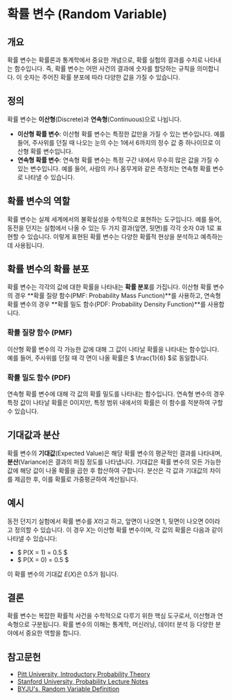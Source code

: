 # 확률 변수 (Random Variable)

## 개요
확률 변수는 확률론과 통계학에서 중요한 개념으로, 확률 실험의 결과를 수치로 나타내는 함수입니다. 즉, 확률 변수는 어떤 사건의 결과에 숫자를 할당하는 규칙을 의미합니다. 이 숫자는 주어진 확률 분포에 따라 다양한 값을 가질 수 있습니다.

## 정의
확률 변수는 **이산형**(Discrete)과 **연속형**(Continuous)으로 나뉩니다.

- **이산형 확률 변수**: 이산형 확률 변수는 특정한 값만을 가질 수 있는 변수입니다. 예를 들어, 주사위를 던질 때 나오는 눈의 수는 1에서 6까지의 정수 값 중 하나이므로 이산형 확률 변수입니다.
- **연속형 확률 변수**: 연속형 확률 변수는 특정 구간 내에서 무수히 많은 값을 가질 수 있는 변수입니다. 예를 들어, 사람의 키나 몸무게와 같은 측정치는 연속형 확률 변수로 나타낼 수 있습니다.

## 확률 변수의 역할
확률 변수는 실제 세계에서의 불확실성을 수학적으로 표현하는 도구입니다. 예를 들어, 동전을 던지는 실험에서 나올 수 있는 두 가지 결과(앞면, 뒷면)를 각각 숫자 0과 1로 표현할 수 있습니다. 이렇게 표현된 확률 변수는 다양한 확률적 현상을 분석하고 예측하는 데 사용됩니다.

## 확률 변수의 확률 분포
확률 변수는 각각의 값에 대한 확률을 나타내는 **확률 분포**를 가집니다. 이산형 확률 변수의 경우 **확률 질량 함수(PMF: Probability Mass Function)**를 사용하고, 연속형 확률 변수의 경우 **확률 밀도 함수(PDF: Probability Density Function)**를 사용합니다.

### 확률 질량 함수 (PMF)
이산형 확률 변수의 각 가능한 값에 대해 그 값이 나타날 확률을 나타내는 함수입니다. 예를 들어, 주사위를 던질 때 각 면이 나올 확률은 $ \frac{1}{6} $로 동일합니다.

### 확률 밀도 함수 (PDF)
연속형 확률 변수에 대해 각 값의 확률 밀도를 나타내는 함수입니다. 연속형 변수의 경우 특정 값이 나타날 확률은 0이지만, 특정 범위 내에서의 확률은 이 함수를 적분하여 구할 수 있습니다.

## 기대값과 분산
확률 변수의 **기대값**(Expected Value)은 해당 확률 변수의 평균적인 결과를 나타내며, **분산**(Variance)은 결과의 퍼짐 정도를 나타냅니다. 기대값은 확률 변수의 모든 가능한 값에 해당 값이 나올 확률을 곱한 후 합산하여 구합니다. 분산은 각 값과 기대값의 차이를 제곱한 후, 이를 확률로 가중평균하여 계산됩니다.

## 예시
동전 던지기 실험에서 확률 변수를 $X$라고 하고, 앞면이 나오면 $1$, 뒷면이 나오면 $0$이라고 정의할 수 있습니다. 이 경우 $X$는 이산형 확률 변수이며, 각 값의 확률은 다음과 같이 나타낼 수 있습니다:
- $ P(X = 1) = 0.5 $
- $ P(X = 0) = 0.5 $

이 확률 변수의 기대값 $E(X)$은 0.5가 됩니다.

## 결론
확률 변수는 복잡한 확률적 사건을 수학적으로 다루기 위한 핵심 도구로서, 이산형과 연속형으로 구분됩니다. 확률 변수의 이해는 통계학, 머신러닝, 데이터 분석 등 다양한 분야에서 중요한 역할을 합니다.

## 참고문헌
- [Pitt University, Introductory Probability Theory](https://www.stat.pitt.edu/stoffer/tsa4/intro_prob.pdf)
- [Stanford University, Probability Lecture Notes](https://web.stanford.edu/class/stats310a/lnotes.pdf)
- [BYJU's, Random Variable Definition](https://byjus.com/maths/random-variable/)
